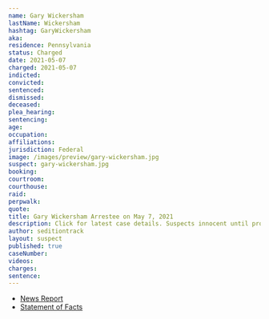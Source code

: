 ```yaml
---
name: Gary Wickersham
lastName: Wickersham
hashtag: GaryWickersham
aka:
residence: Pennsylvania
status: Charged
date: 2021-05-07
charged: 2021-05-07
indicted:
convicted:
sentenced:
dismissed:
deceased:
plea_hearing:
sentencing:
age:
occupation:
affiliations:
jurisdiction: Federal
image: /images/preview/gary-wickersham.jpg
suspect: gary-wickersham.jpg
booking:
courtroom:
courthouse:
raid:
perpwalk:
quote:
title: Gary Wickersham Arrestee on May 7, 2021
description: Click for latest case details. Suspects innocent until proven guilty.
author: seditiontrack
layout: suspect
published: true
caseNumber:
videos:
charges:
sentence:
---
```

- [News Report](https://www.thedailybeast.com/pennsylvania-man-gary-wickersham-arrested-in-capitol-riot-i-can-enter-the-capitol-because-i-pay-my-taxes)
- [Statement of Facts](https://extremism.gwu.edu/sites/g/files/zaxdzs2191/f/Gary%20Wickersham%20Statement%20of%20Facts.pdf)
